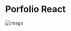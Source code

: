 # Porfolio React 
![image](https://github.com/user-attachments/assets/8e8d44a0-d330-482f-af4d-c3aa4d72f688)
